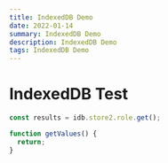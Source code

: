 ```yaml
---
title: IndexedDB Demo
date: 2022-01-14
summary: IndexedDB Demo
description: IndexedDB Demo
tags: IndexedDB Demo
---
```

# IndexedDB Test
<idb-demo></idb-demo>

```js
const results = idb.store2.role.get();

function getValues() {
  return;
}
```
